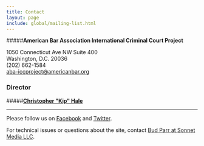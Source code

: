 ```yaml
---
title: Contact
layout: page
include: global/mailing-list.html
---
```

#####**American Bar Association International Criminal Court Project**

1050 Connecticut Ave NW Suite 400  
Washington, D.C. 20036  
(202) 662-1584  
<aba-iccproject@americanbar.org>


### Director

#####[**Christopher "Kip" Hale**](/the-aba-icc-project/project-staff/)

---

Please follow us on [Facebook](http://facebook.com/ABAICCProject) and [Twitter](http://twitter.com/ABAICCProject).

For technical issues or questions about the site, contact [Bud Parr at Sonnet Media LLC](mailto:budparr@sonnetmedia.net). 
